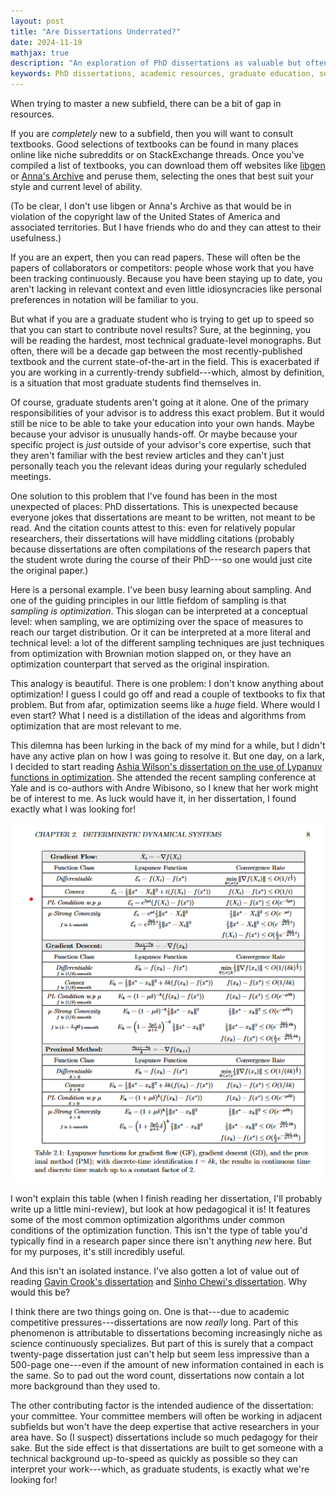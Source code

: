 ```yaml
---
layout: post
title: "Are Dissertations Underrated?"
date: 2024-11-19
mathjax: true
description: "An exploration of PhD dissertations as valuable but often overlooked learning resources for graduate students bridging the gap between textbooks and current research papers."
keywords: PhD dissertations, academic resources, graduate education, self-learning, sampling theory, optimization, pedagogical materials, academic writing
---
```


When trying to master a new subfield, there can be a bit of gap in resources.

If you are *completely* new to a subfield, then you will want to consult textbooks. Good selections of textbooks can be found in many places online like niche subreddits or on StackExchange threads. Once you've compiled a list of textbooks, you can download them off websites like [libgen](https://libgen.is/) or [Anna's Archive](https://annas-archive.org/) and peruse them, selecting the ones that best suit your style and current level of ability.

(To be clear, I don't use libgen or Anna's Archive as that would be in violation of the copyright law of the United States of America and associated territories. But I have friends who do and they can attest to their usefulness.)

If you are an expert, then you can read papers. These will often be the papers of collaborators or competitors: people whose work that you have been tracking continuously. Because you have been staying up to date, you aren't lacking in relevant context and even little idiosyncracies like personal preferences in notation will be familiar to you.

But what if you are a graduate student who is trying to get up to speed so that you can start to contribute novel results? Sure, at the beginning, you will be reading the hardest, most technical graduate-level monographs. But often, there will be a decade gap between the most recently-published textbook and the current state-of-the-art in the field. This is exacerbated if you are working in a currently-trendy subfield---which, almost by definition, is a situation that most graduate students find themselves in.

Of course, graduate students aren't going at it alone. One of the primary responsibilities of your advisor is to address this exact problem. But it would still be nice to be able to take your education into your own hands. Maybe because your advisor is unusually hands-off. Or maybe because your specific project is *just* outside of your advisor's core expertise, such that they aren't familiar with the best review articles and they can't just personally teach you the relevant ideas during your regularly scheduled meetings.

One solution to this problem that I've found has been in the most unexpected of places: PhD dissertations. This is unexpected because everyone jokes that dissertations are meant to be written, not meant to be read. And the citation counts attest to this: even for relatively popular researchers, their dissertations will have middling citations (probably because dissertations are often compilations of the research papers that the student wrote during the course of their PhD---so one would just cite the original paper.)

Here is a personal example. I've been busy learning about sampling. And one of the guiding principles in our little fiefdom of sampling is that *sampling is optimization*. This slogan can be interpreted at a conceptual level: when sampling, we are optimizing over the space of measures to reach our target distribution. Or it can be interpreted at a more literal and technical level: a lot of the different sampling techniques are just techniques from optimization with Brownian motion slapped on, or they have an optimization counterpart that served as the original inspiration.

This analogy is beautiful. There is one problem: I don't know anything about optimization! I guess I could go off and read a couple of textbooks to fix that problem. But from afar, optimization seems like a *huge* field. Where would I even start? What I need is a distillation of the ideas and algorithms from optimization that are most relevant to me.

This dilemna has been lurking in the back of my mind for a while, but I didn't have any active plan on how I was going to resolve it. But one day, on a lark, I decided to start reading [Ashia Wilson's dissertation on the use of Lypanuv functions in optimization](https://escholarship.org/content/qt1116c975/qt1116c975_noSplash_46300ab4fc767adf2a323120f892f0c0.pdf). She attended the recent sampling conference at Yale and is co-authors with Andre Wibisono, so I knew that her work might be of interest to me. As luck would have it, in her dissertation, I found exactly what I was looking for!

![Table from Ashia Wilson's dissertation](/assets/dissertations-underrated/table-ashia-wilson.png)

I won't explain this table (when I finish reading her dissertation, I'll probably write up a little mini-review), but look at how pedagogical it is! It features some of the most common optimization algorithms under common conditions of the optimization function. This isn't the type of table you'd typically find in a research paper since there isn't anything *new* here. But for my purposes, it's still incredibly useful.

And this isn't an isolated instance. I've also gotten a lot of value out of reading [Gavin Crook's dissertation](https://www.proquest.com/docview/304497409?pq-origsite=gscholar&fromopenview=true&sourcetype=Dissertations%20&%20Theses) and [Sinho Chewi's dissertation](https://dspace.mit.edu/bitstream/handle/1721.1/151333/chewi-schewi-phd-math-2023-thesis-pdf.pdf?sequence=1&isAllowed=y). Why would this be?

I think there are two things going on. One is that---due to academic competitive pressures---dissertations are now *really* long. Part of this phenomenon is attributable to dissertations becoming increasingly niche as science continuously specializes. But part of this is surely that a compact twenty-page dissertation just can't help but seem less impressive than a 500-page one---even if the amount of new information contained in each is the same. So to pad out the word count, dissertations now contain a lot more background than they used to.

The other contributing factor is the intended audience of the dissertation: your committee. Your committee members will often be working in adjacent subfields but won't have the deep expertise that active researchers in your area have. So (I suspect) dissertations include so much pedagogy for their sake. But the side effect is that dissertations are built to get someone with a technical background up-to-speed as quickly as possible so they can interpret your work---which, as graduate students, is exactly what we're looking for!